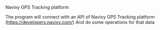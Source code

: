 Navixy GPS Tracking platform

The program will connect with an API of Navixy GPS Tracking platform (https://developers.navixy.com/)
And do some operations for that data

